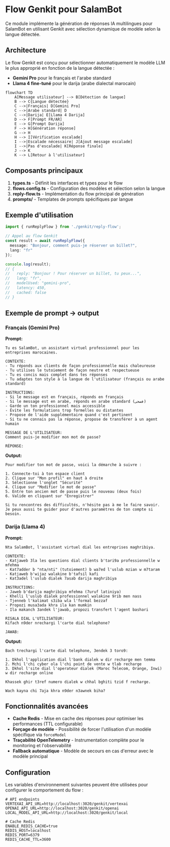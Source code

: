 # Flow Genkit pour SalamBot

Ce module implémente la génération de réponses IA multilingues pour SalamBot en utilisant Genkit avec sélection dynamique de modèle selon la langue détectée.

## Architecture

Le flow Genkit est conçu pour sélectionner automatiquement le modèle LLM le plus approprié en fonction de la langue détectée :

- **Gemini Pro** pour le français et l'arabe standard
- **Llama 4 fine-tuné** pour le darija (arabe dialectal marocain)

```mermaid
flowchart TD
    A[Message utilisateur] --> B[Détection de langue]
    B --> C{Langue détectée}
    C -->|Français| D[Gemini Pro]
    C -->|Arabe standard| D
    C -->|Darija| E[Llama 4 Darija]
    D --> F[Prompt FR/AR]
    E --> G[Prompt Darija]
    F --> H[Génération réponse]
    G --> H
    H --> I[Vérification escalade]
    I -->|Escalade nécessaire| J[Ajout message escalade]
    I -->|Pas d'escalade| K[Réponse finale]
    J --> K
    K --> L[Retour à l'utilisateur]
```

## Composants principaux

1. **types.ts** - Définit les interfaces et types pour le flow
2. **flows.config.ts** - Configuration des modèles et sélection selon la langue
3. **reply-flow.ts** - Implémentation du flow principal de génération
4. **prompts/** - Templates de prompts spécifiques par langue

## Exemple d'utilisation

```typescript
import { runReplyFlow } from './genkit/reply-flow';

// Appel au flow Genkit
const result = await runReplyFlow({
  message: "Bonjour, comment puis-je réserver un billet?",
  lang: "fr"
});

console.log(result);
// {
//   reply: "Bonjour ! Pour réserver un billet, tu peux...",
//   lang: "fr",
//   modelUsed: "gemini-pro",
//   latency: 450,
//   cached: false
// }
```

## Exemple de prompt → output

### Français (Gemini Pro)

**Prompt:**
```
Tu es SalamBot, un assistant virtuel professionnel pour les entreprises marocaines.

CONTEXTE:
- Tu réponds aux clients de façon professionnelle mais chaleureuse
- Tu utilises le tutoiement de façon neutre et respectueuse
- Tu es concis mais complet dans tes réponses
- Tu adaptes ton style à la langue de l'utilisateur (français ou arabe standard)

INSTRUCTIONS:
- Si le message est en français, réponds en français
- Si le message est en arabe, réponds en arabe standard (فصحى)
- Garde un ton professionnel mais accessible
- Évite les formulations trop formelles ou distantes
- Propose de l'aide supplémentaire quand c'est pertinent
- Si tu ne connais pas la réponse, propose de transférer à un agent humain

MESSAGE DE L'UTILISATEUR:
Comment puis-je modifier mon mot de passe?

RÉPONSE:
```

**Output:**
```
Pour modifier ton mot de passe, voici la démarche à suivre :

1. Connecte-toi à ton espace client
2. Clique sur "Mon profil" en haut à droite
3. Sélectionne l'onglet "Sécurité"
4. Clique sur "Modifier le mot de passe"
5. Entre ton ancien mot de passe puis le nouveau (deux fois)
6. Valide en cliquant sur "Enregistrer"

Si tu rencontres des difficultés, n'hésite pas à me le faire savoir. Je peux aussi te guider pour d'autres paramètres de ton compte si besoin.
```

### Darija (Llama 4)

**Prompt:**
```
Nta SalamBot, l'assistant virtuel dial les entreprises maghribiya.

CONTEXTE:
- Katjaweb 3la les questions dial clients b'tari9a professionnelle w mfehma
- Kat7adder b "nta/nti" (tutoiement) b wa7ed l'uslub mzian w m7taram
- Katjaweb b'wijaz walakine b'tafsil kafi
- Kat3adel l'uslub dialek 7asab darija maghribiya

INSTRUCTIONS:
- Jaweb b'darija maghribiya mfehma (7uruf latiniya)
- Khelli l'uslub dialek professionnel walakine 9rib men nass
- Tjenneb l'kalimat s3iba wla l'formal bezzaf
- Propozi musa3ada khra ila kan mumkin
- Ila makanch 3andek l'jawab, propozi transfert l'agent bashari

RISALA DIAL L'UTILISATEUR:
Kifach n9der nrechargi l'carte dial telephone?

JAWAB:
```

**Output:**
```
Bach trechargi l'carte dial telephone, 3endek 3 toro9:

1. Dkhol l'application dial l'bank dialek w dir recharge men temma
2. Mchi l'chi cyber ola l'chi point de vente w tlab recharge
3. Dkhol l'site dial l'operateur dialek (Maroc Telecom, Orange, Inwi) w dir recharge online

Khassek ghir t3ref numero dialek w chhal bghiti tzid f recharge.

Wach kayna chi 7aja khra n9der n3awnek biha?
```

## Fonctionnalités avancées

- **Cache Redis** - Mise en cache des réponses pour optimiser les performances (TTL configurable)
- **Forçage de modèle** - Possibilité de forcer l'utilisation d'un modèle spécifique via `forceModel`
- **Traçabilité OpenTelemetry** - Instrumentation complète pour le monitoring et l'observabilité
- **Fallback automatique** - Modèle de secours en cas d'erreur avec le modèle principal

## Configuration

Les variables d'environnement suivantes peuvent être utilisées pour configurer le comportement du flow :

```
# API endpoints
VERTEXAI_API_URL=http://localhost:3020/genkit/vertexai
OPENAI_API_URL=http://localhost:3020/genkit/openai
LOCAL_MODEL_API_URL=http://localhost:3020/genkit/local

# Cache Redis
ENABLE_REDIS_CACHE=true
REDIS_HOST=localhost
REDIS_PORT=6379
REDIS_CACHE_TTL=3600
```
